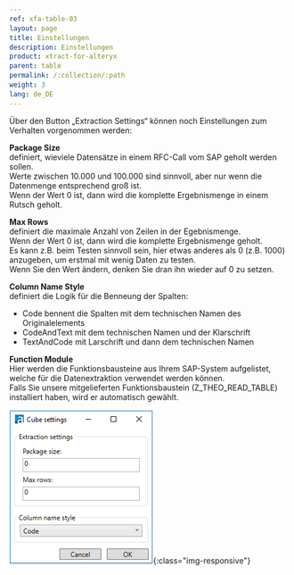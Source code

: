 ```yaml
---
ref: xfa-table-03
layout: page
title: Einstellungen
description: Einstellungen
product: xtract-for-alteryx
parent: table
permalink: /:collection/:path
weight: 3
lang: de_DE
---
```


Über den Button „Extraction Settings“ können noch Einstellungen zum Verhalten vorgenommen werden:

**Package Size**<br>
definiert, wieviele Datensätze in einem RFC-Call vom SAP geholt werden sollen. <br>
Werte zwischen 10.000 und 100.000 sind sinnvoll, aber nur wenn die Datenmenge entsprechend groß ist. <br>
Wenn der Wert 0 ist, dann wird die komplette Ergebnismenge in einem Rutsch geholt.

**Max Rows**<br>
definiert die maximale Anzahl von Zeilen in der Egebnismenge. <br>
Wenn der Wert 0 ist, dann wird die komplette Ergebnismenge geholt.<br>
Es kann z.B. beim Testen sinnvoll sein, hier etwas anderes als 0 (z.B. 1000) anzugeben, um erstmal mit wenig Daten zu testen.<br>
Wenn Sie den Wert ändern, denken Sie dran ihn wieder auf 0 zu setzen.<br>

**Column Name Style**<br>
definiert die Logik für die Benneung der Spalten: 
- Code bennent die Spalten mit dem technischen Namen des Originalelements 
- CodeAndText mit dem technischen Namen und der Klarschrift 
- TextAndCode mit Larschrift und dann dem technischen Namen

**Function Module**<br>
Hier werden die Funktionsbausteine aus Ihrem SAP-System aufgelistet, welche für die Datenextraktion verwendet werden können. <br>
Falls Sie unsere mitgelieferten Funktionsbaustein (Z_THEO_READ_TABLE) installiert haben, wird er automatisch gewählt. <br>


![Designer](/img/content/xfa/bwcube04.png){:class="img-responsive"}


